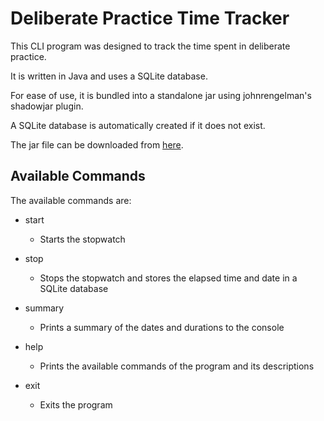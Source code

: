 # Deliberate Practice Time Tracker

This CLI program was designed to track the time spent in deliberate practice.

It is written in Java and uses a SQLite database.

For ease of use, it is bundled into a standalone jar using johnrengelman's shadowjar plugin.

A SQLite database is automatically created if it does not exist.

The jar file can be downloaded from [here](https://github.com/williamsoftwarecode/deliberate-practice/raw/master/build/libs/deliberate-practice-1.0.jar).



## Available Commands 
The available commands are:

- start

    - Starts the stopwatch

- stop

    - Stops the stopwatch and stores the elapsed time and date in a SQLite database

- summary

    - Prints a summary of the dates and durations to the console

- help

    - Prints the available commands of the program and its descriptions

- exit

    - Exits the program

